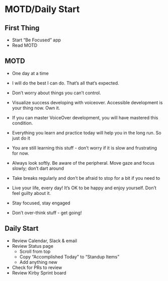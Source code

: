 # MOTD/Daily Start

## First Thing
- Start “Be Focused” app
- Read MOTD

## MOTD
- One day at a time
- I will do the best I can do. That’s all that’s expected.
- Don’t worry about things you can’t control.

- Visualize success developing with voiceover. Accessible development is your thing now. Own it.
- If you can master VoiceOver development, you will have mastered this condition.
- Everything you learn and practice today will help you in the long run. So just do it
- You are still learning this stuff - don’t worry if it is slow and frustrating for now.
- Always look softly. Be aware of the peripheral. Move gaze and focus slowly; don’t dart around
- Take breaks regularly and don’t be afraid to stop for a bit if you need to

- Live your life, every day! It’s OK to be happy and enjoy yourself. Don’t feel guilty about it.

- Stay focused, stay engaged
- Don’t over-think stuff - get going!

## Daily Start
- Review Calendar, Slack & email
- Review Status page
  - Scroll from top
  - Copy “Accomplished Today” to “Standup Items”
  - Add anything new
- Check for PRs to review
- Review Kirby Sprint board

